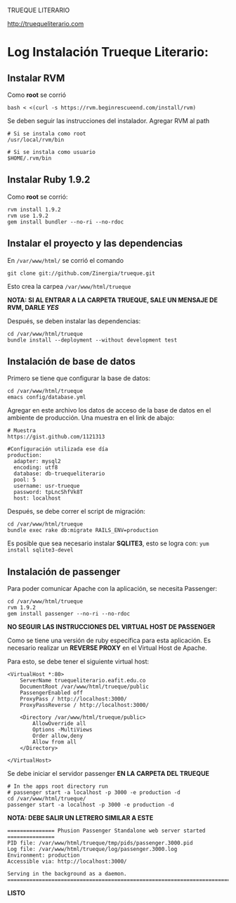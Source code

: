 TRUEQUE LITERARIO

http://truequeliterario.com


Log Instalación Trueque Literario:
=======

Instalar RVM
-----

Como **root** se corrió

    bash < <(curl -s https://rvm.beginrescueend.com/install/rvm)

Se deben seguir las instrucciones del instalador. Agregar RVM al path

    # Si se instala como root
    /usr/local/rvm/bin
    
    # Si se instala como usuario
    $HOME/.rvm/bin

Instalar Ruby 1.9.2
-----------

Como **root** se corrió:

    rvm install 1.9.2
    rvm use 1.9.2
    gem install bundler --no-ri --no-rdoc

Instalar el proyecto y las dependencias
-------

En `/var/www/html/` se corrió el comando

    git clone git://github.com/Zinergia/trueque.git

Esto crea la carpea `/var/www/html/trueque`

**NOTA: SI AL ENTRAR A LA CARPETA TRUEQUE, SALE UN MENSAJE DE RVM, DARLE _YES_**

Después, se deben instalar las dependencias:

    cd /var/www/html/trueque
    bundle install --deployment --without development test

Instalación de base de datos
-----

Primero se tiene que configurar la base de datos:

    cd /var/www/html/trueque
    emacs config/database.yml
    
Agregar en este archivo los datos de acceso de la base de datos en el ambiente de producción. Una muestra en el link de abajo:

    # Muestra
    https://gist.github.com/1121313
    
    #Configuración utilizada ese día
    production:
      adapter: mysql2
      encoding: utf8
      database: db-truequeliterario
      pool: 5
      username: usr-trueque
      password: tpLncShfVk8T
      host: localhost

Después, se debe correr el script de migración:

    cd /var/www/html/trueque
    bundle exec rake db:migrate RAILS_ENV=production

Es posible que sea necesario instalar **SQLITE3**, esto se logra con: `yum install sqlite3-devel`


Instalación de passenger
-----

Para poder comunicar Apache con la aplicación, se necesita Passenger:

    cd /var/www/html/trueque
    rvm 1.9.2
    gem install passenger --no-ri --no-rdoc
    
**NO SEGUIR LAS INSTRUCCIONES DEL VIRTUAL HOST DE PASSENGER**

Como se tiene una versión de ruby específica para esta aplicación. Es necesario realizar un **REVERSE PROXY** en el Virtual Host de Apache.

Para esto, se debe tener el siguiente virtual host:

    <VirtualHost *:80>
        ServerName truequeliterario.eafit.edu.co
        DocumentRoot /var/www/html/trueque/public
        PassengerEnabled off
        ProxyPass / http://localhost:3000/
        ProxyPassReverse / http://localhost:3000/

        <Directory /var/www/html/trueque/public>
            AllowOverride all
            Options -MultiViews
            Order allow,deny
            Allow from all
        </Directory>

    </VirtualHost>

Se debe iniciar el servidor passenger **EN LA CARPETA DEL TRUEQUE**
    
    # In the apps root directory run
    # passenger start -a localhost -p 3000 -e production -d
    cd /var/www/html/trueque/
    passenger start -a localhost -p 3000 -e production -d
    

**NOTA: DEBE SALIR UN LETRERO SIMILAR A ESTE**

    =============== Phusion Passenger Standalone web server started ===============
    PID file: /var/www/html/trueque/tmp/pids/passenger.3000.pid
    Log file: /var/www/html/trueque/log/passenger.3000.log
    Environment: production
    Accessible via: http://localhost:3000/

    Serving in the background as a daemon.
    ===============================================================================

**LISTO**
